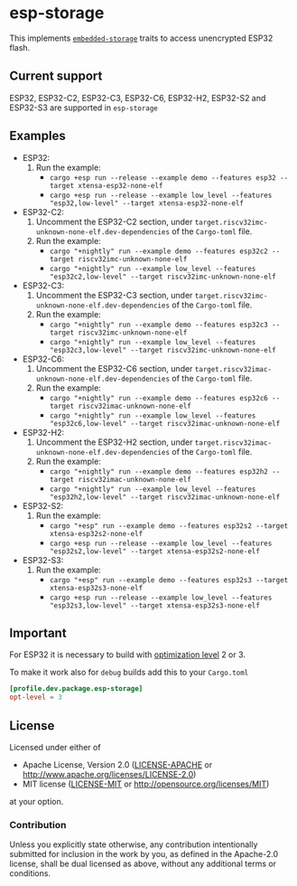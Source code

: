 # esp-storage

This implements [`embedded-storage`](https://github.com/rust-embedded-community/embedded-storage) traits to access unencrypted ESP32 flash.

## Current support

ESP32, ESP32-C2, ESP32-C3, ESP32-C6, ESP32-H2, ESP32-S2 and ESP32-S3 are supported in `esp-storage`

## Examples
- ESP32:
  1. Run the example:
     - `cargo +esp run --release --example demo --features esp32 --target xtensa-esp32-none-elf`
     - `cargo +esp run --release --example low_level --features "esp32,low-level" --target xtensa-esp32-none-elf`
- ESP32-C2:
  1. Uncomment the ESP32-C2 section, under `target.riscv32imc-unknown-none-elf.dev-dependencies` of the `Cargo-toml` file.
  2. Run the example:
     - `cargo "+nightly" run --example demo --features esp32c2 --target riscv32imc-unknown-none-elf`
     - `cargo "+nightly" run --example low_level --features "esp32c2,low-level" --target riscv32imc-unknown-none-elf`
- ESP32-C3:
  1. Uncomment the ESP32-C3 section, under `target.riscv32imc-unknown-none-elf.dev-dependencies` of the `Cargo-toml` file.
  2. Run the example:
     - `cargo "+nightly" run --example demo --features esp32c3 --target riscv32imc-unknown-none-elf`
     - `cargo "+nightly" run --example low_level --features "esp32c3,low-level" --target riscv32imc-unknown-none-elf`
- ESP32-C6:
  1. Uncomment the ESP32-C6 section, under `target.riscv32imac-unknown-none-elf.dev-dependencies` of the `Cargo-toml` file.
  2. Run the example:
     - `cargo "+nightly" run --example demo --features esp32c6 --target riscv32imac-unknown-none-elf`
     - `cargo "+nightly" run --example low_level --features "esp32c6,low-level" --target riscv32imac-unknown-none-elf`
- ESP32-H2:
  1. Uncomment the ESP32-H2 section, under `target.riscv32imac-unknown-none-elf.dev-dependencies` of the `Cargo-toml` file.
  2. Run the example:
     - `cargo "+nightly" run --example demo --features esp32h2 --target riscv32imac-unknown-none-elf`
     - `cargo "+nightly" run --example low_level --features "esp32h2,low-level" --target riscv32imac-unknown-none-elf`
- ESP32-S2:
  1. Run the example:
     - `cargo "+esp" run --example demo --features esp32s2 --target xtensa-esp32s2-none-elf`
     - `cargo +esp run --release --example low_level --features "esp32s2,low-level" --target xtensa-esp32s2-none-elf`
- ESP32-S3:
  1. Run the example:
     - `cargo "+esp" run --example demo --features esp32s3 --target xtensa-esp32s3-none-elf`
     - `cargo +esp run --release --example low_level --features "esp32s3,low-level" --target xtensa-esp32s3-none-elf`

## Important

For ESP32 it is necessary to build with [optimization level](https://doc.rust-lang.org/cargo/reference/profiles.html#opt-level) 2 or 3.

To make it work also for `debug` builds add this to your `Cargo.toml`

```toml
[profile.dev.package.esp-storage]
opt-level = 3
```

## License

Licensed under either of

- Apache License, Version 2.0 ([LICENSE-APACHE](LICENSE-APACHE) or
  http://www.apache.org/licenses/LICENSE-2.0)
- MIT license ([LICENSE-MIT](LICENSE-MIT) or http://opensource.org/licenses/MIT)

at your option.

### Contribution

Unless you explicitly state otherwise, any contribution intentionally submitted for inclusion in the
work by you, as defined in the Apache-2.0 license, shall be dual licensed as above, without any
additional terms or conditions.
